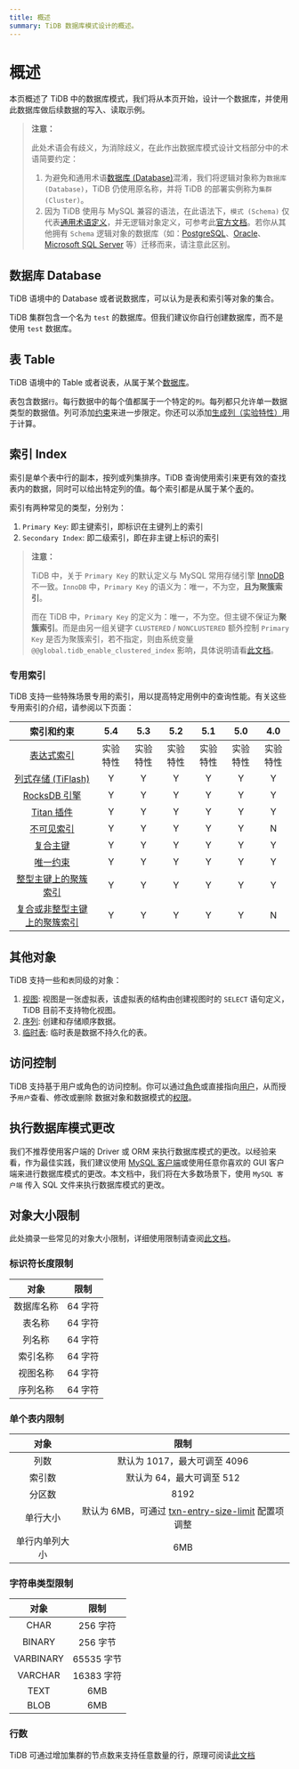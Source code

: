 ```yaml
---
title: 概述
summary: TiDB 数据库模式设计的概述。
---
```


# 概述

本页概述了 TiDB 中的数据库模式，我们将从本页开始，设计一个数据库，并使用此数据库做后续数据的写入、读取示例。

> **注意：**
>
> 此处术语会有歧义，为消除歧义，在此作出数据库模式设计文档部分中的术语简要约定：
>
> 1. 为避免和通用术语[数据库 (Database)](https://en.wikipedia.org/wiki/Database)混淆，我们将逻辑对象称为`数据库 (Database)`，TiDB 仍使用原名称，并将 TiDB 的部署实例称为`集群 (Cluster)`。
> 2. 因为 TiDB 使用与 MySQL 兼容的语法，在此语法下，`模式 (Schema)` 仅代表[通用术语定义](https://en.wiktionary.org/wiki/schema)，并无逻辑对象定义，可参考此[官方文档](https://dev.mysql.com/doc/refman/8.0/en/create-database.html)。若你从其他拥有 `Schema` 逻辑对象的数据库（如：[PostgreSQL](https://www.postgresql.org/docs/current/ddl-schemas.html)、[Oracle](https://docs.oracle.com/en/database/oracle/oracle-database/21/tdddg/creating-managing-schema-objects.html)、[Microsoft SQL Server](https://docs.microsoft.com/en-us/sql/relational-databases/security/authentication-access/create-a-database-schema?view=sql-server-ver15) 等）迁移而来，请注意此区别。

## 数据库 Database

TiDB 语境中的 Database 或者说数据库，可以认为是表和索引等对象的集合。

TiDB 集群包含一个名为 `test` 的数据库。但我们建议你自行创建数据库，而不是使用 `test` 数据库。

## 表 Table

TiDB 语境中的 Table 或者说表，从属于某个[数据库](#数据库-database)。

表包含数据`行`。每行数据中的每个值都属于一个特定的`列`。每列都只允许单一数据类型的数据值。列可添加[约束](https://docs.pingcap.com/zh/tidb/stable/constraints)来进一步限定。你还可以添加[生成列（实验特性）](https://docs.pingcap.com/zh/tidb/stable/generated-columns)用于计算。

## 索引 Index

索引是单个表中行的副本，按列或列集排序。TiDB 查询使用索引来更有效的查找表内的数据，同时可以给出特定列的值。每个索引都是从属于某个[表](#表-table)的。

索引有两种常见的类型，分别为：

1. `Primary Key`: 即主键索引，即标识在主键列上的索引
2. `Secondary Index`: 即二级索引，即在非主键上标识的索引

> **注意：**
>
> TiDB 中，关于 `Primary Key` 的默认定义与 MySQL 常用存储引擎 [InnoDB](https://mariadb.com/kb/en/innodb/) 不一致。`InnoDB` 中，`Primary Key` 的语义为：唯一，不为空，**且为聚簇索引**。
>
> 而在 TiDB 中，`Primary Key` 的定义为：唯一，不为空。但主键不保证为**聚簇索引**。而是由另一组关键字 `CLUSTERED` / `NONCLUSTERED` 额外控制 `Primary Key` 是否为聚簇索引，若不指定，则由系统变量 `@@global.tidb_enable_clustered_index` 影响，具体说明请看[此文档](https://docs.pingcap.com/zh/tidb/stable/clustered-indexes)。

### 专用索引

TiDB 支持一些特殊场景专用的索引，用以提高特定用例中的查询性能。有关这些专用索引的介绍，请参阅以下页面：

|                                                           索引和约束                                                           |   5.4    |   5.3    |   5.2    |   5.1    |   5.0    |   4.0    |
| :----------------------------------------------------------------------------------------------------------------------------: | :------: | :------: | :------: | :------: | :------: | :------: |
| [表达式索引](https://docs.pingcap.com/zh/tidb/stable/sql-statement-create-index#%E8%A1%A8%E8%BE%BE%E5%BC%8F%E7%B4%A2%E5%BC%95) | 实验特性 | 实验特性 | 实验特性 | 实验特性 | 实验特性 | 实验特性 |
|                         [列式存储 (TiFlash)](https://docs.pingcap.com/zh/tidb/stable/tiflash-overview)                         |    Y     |    Y     |    Y     |    Y     |    Y     |    Y     |
|                            [RocksDB 引擎](https://docs.pingcap.com/zh/tidb/stable/rocksdb-overview)                            |    Y     |    Y     |    Y     |    Y     |    Y     |    Y     |
|                              [Titan 插件](https://docs.pingcap.com/zh/tidb/stable/titan-overview)                              |    Y     |    Y     |    Y     |    Y     |    Y     |    Y     |
|                         [不可见索引](https://docs.pingcap.com/zh/tidb/stable/sql-statement-add-index)                          |    Y     |    Y     |    Y     |    Y     |    Y     |    N     |
|              [复合主键](https://docs.pingcap.com/zh/tidb/stable/constraints#%E4%B8%BB%E9%94%AE%E7%BA%A6%E6%9D%9F)              |    Y     |    Y     |    Y     |    Y     |    Y     |    Y     |
|              [唯一约束](https://docs.pingcap.com/zh/tidb/stable/constraints#%E5%94%AF%E4%B8%80%E7%BA%A6%E6%9D%9F)              |    Y     |    Y     |    Y     |    Y     |    Y     |    Y     |
|                          [整型主键上的聚簇索引](https://docs.pingcap.com/zh/tidb/stable/constraints)                           |    Y     |    Y     |    Y     |    Y     |    Y     |    Y     |
|                      [复合或非整型主键上的聚簇索引](https://docs.pingcap.com/zh/tidb/stable/constraints)                       |    Y     |    Y     |    Y     |    Y     |    Y     |    N     |

## 其他对象

TiDB 支持一些和`表`同级的对象：

1. [视图](https://docs.pingcap.com/zh/tidb/stable/views): 视图是一张虚拟表，该虚拟表的结构由创建视图时的 `SELECT` 语句定义，TiDB 目前不支持物化视图。
2. [序列](https://docs.pingcap.com/zh/tidb/stable/sql-statement-create-sequence): 创建和存储顺序数据。
3. [临时表](https://docs.pingcap.com/zh/tidb/stable/temporary-tables): 临时表是数据不持久化的表。

## 访问控制

TiDB 支持基于用户或角色的访问控制。你可以通过[角色](https://docs.pingcap.com/zh/tidb/stable/role-based-access-control)或直接指向[用户](https://docs.pingcap.com/zh/tidb/stable/user-account-management)，从而授予`用户`查看、修改或删除 数据对象和数据模式的[权限](https://docs.pingcap.com/zh/tidb/stable/privilege-management)。

## 执行数据库模式更改

我们不推荐使用客户端的 Driver 或 ORM 来执行数据库模式的更改。以经验来看，作为最佳实践，我们建议使用 [MySQL 客户端](https://dev.mysql.com/doc/refman/8.0/en/mysql.html)或使用任意你喜欢的 GUI 客户端来进行数据库模式的更改。本文档中，我们将在大多数场景下，使用 `MySQL 客户端` 传入 SQL 文件来执行数据库模式的更改。

## 对象大小限制

此处摘录一些常见的对象大小限制，详细使用限制请查阅[此文档](https://docs.pingcap.com/zh/tidb/stable/tidb-limitations)。

### 标识符长度限制

|    对象    |  限制   |
| :--------: | :-----: |
| 数据库名称 | 64 字符 |
|   表名称   | 64 字符 |
|   列名称   | 64 字符 |
|  索引名称  | 64 字符 |
|  视图名称  | 64 字符 |
|  序列名称  | 64 字符 |

### 单个表内限制

|      对象      |                                                                                                                   限制                                                                                                                    |
| :------------: | :---------------------------------------------------------------------------------------------------------------------------------------------------------------------------------------------------------------------------------------: |
|      列数      |                                                                                                       默认为 1017，最大可调至 4096                                                                                                        |
|     索引数     |                                                                                                         默认为 64，最大可调至 512                                                                                                         |
|     分区数     |                                                                                                                   8192                                                                                                                    |
|    单行大小    | 默认为 6MB，可通过 [txn-entry-size-limit](https://docs.pingcap.com/zh/tidb/stable/tidb-configuration-file#txn-entry-size-limit-span-classversion-mark%E4%BB%8E-v50-%E7%89%88%E6%9C%AC%E5%BC%80%E5%A7%8B%E5%BC%95%E5%85%A5span) 配置项调整 |
| 单行内单列大小 |                                                                                                                    6MB                                                                                                                    |

### 字符串类型限制

|   对象    |    限制    |
| :-------: | :--------: |
|   CHAR    |  256 字符  |
|  BINARY   |  256 字节  |
| VARBINARY | 65535 字节 |
|  VARCHAR  | 16383 字符 |
|   TEXT    |    6MB     |
|   BLOB    |    6MB     |

### 行数

TiDB 可通过增加集群的节点数来支持任意数量的行，原理可阅读[此文档](https://docs.pingcap.com/zh/tidb/stable/tidb-best-practices)
